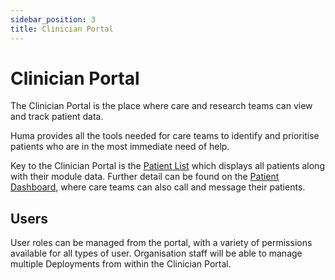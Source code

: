 ```yaml
---
sidebar_position: 3
title: Clinician Portal
---
```


# Clinician Portal

The Clinician Portal is the place where care and research teams can view and track patient data. 

Huma provides all the tools needed for care teams to identify and prioritise patients who are in the most immediate need of help. 

Key to the Clinician Portal is the [Patient List](./managing-patients/patient-list.md) which displays all patients along with their module data. Further detail can be found on the [Patient Dashboard](./managing-health-data/patient-dashboard.md), where care teams can also call and message their patients. 
## Users
User roles can be managed from the portal, with a variety of permissions available for all types of user.
Organisation staff will be able to manage multiple Deployments from within the Clinician Portal.
